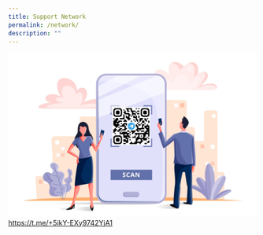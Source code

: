 ```yaml
---
title: Support Network
permalink: /network/
description: ""
---
```

![](/images/Telegram%20QR.png)
https://t.me/+5ikY-EXy9742YjA1